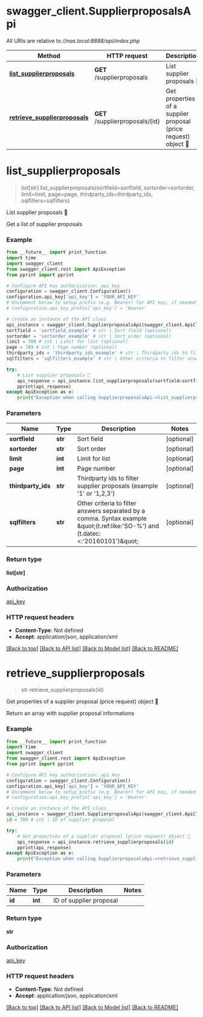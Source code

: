 # swagger_client.SupplierproposalsApi

All URIs are relative to *//nas.local:8888/api/index.php*

Method | HTTP request | Description
------------- | ------------- | -------------
[**list_supplierproposals**](SupplierproposalsApi.md#list_supplierproposals) | **GET** /supplierproposals | List supplier proposals 🔐
[**retrieve_supplierproposals**](SupplierproposalsApi.md#retrieve_supplierproposals) | **GET** /supplierproposals/{id} | Get properties of a supplier proposal (price request) object 🔐

# **list_supplierproposals**
> list[str] list_supplierproposals(sortfield=sortfield, sortorder=sortorder, limit=limit, page=page, thirdparty_ids=thirdparty_ids, sqlfilters=sqlfilters)

List supplier proposals 🔐

Get a list of supplier proposals

### Example
```python
from __future__ import print_function
import time
import swagger_client
from swagger_client.rest import ApiException
from pprint import pprint

# Configure API key authorization: api_key
configuration = swagger_client.Configuration()
configuration.api_key['api_key'] = 'YOUR_API_KEY'
# Uncomment below to setup prefix (e.g. Bearer) for API key, if needed
# configuration.api_key_prefix['api_key'] = 'Bearer'

# create an instance of the API class
api_instance = swagger_client.SupplierproposalsApi(swagger_client.ApiClient(configuration))
sortfield = 'sortfield_example' # str | Sort field (optional)
sortorder = 'sortorder_example' # str | Sort order (optional)
limit = 789 # int | Limit for list (optional)
page = 789 # int | Page number (optional)
thirdparty_ids = 'thirdparty_ids_example' # str | Thirdparty ids to filter supplier proposals (example '1' or '1,2,3') (optional)
sqlfilters = 'sqlfilters_example' # str | Other criteria to filter answers separated by a comma. Syntax example \"(t.ref:like:'SO-%') and (t.datec:<:'20160101')\" (optional)

try:
    # List supplier proposals 🔐
    api_response = api_instance.list_supplierproposals(sortfield=sortfield, sortorder=sortorder, limit=limit, page=page, thirdparty_ids=thirdparty_ids, sqlfilters=sqlfilters)
    pprint(api_response)
except ApiException as e:
    print("Exception when calling SupplierproposalsApi->list_supplierproposals: %s\n" % e)
```

### Parameters

Name | Type | Description  | Notes
------------- | ------------- | ------------- | -------------
 **sortfield** | **str**| Sort field | [optional] 
 **sortorder** | **str**| Sort order | [optional] 
 **limit** | **int**| Limit for list | [optional] 
 **page** | **int**| Page number | [optional] 
 **thirdparty_ids** | **str**| Thirdparty ids to filter supplier proposals (example &#x27;1&#x27; or &#x27;1,2,3&#x27;) | [optional] 
 **sqlfilters** | **str**| Other criteria to filter answers separated by a comma. Syntax example \&quot;(t.ref:like:&#x27;SO-%&#x27;) and (t.datec:&lt;:&#x27;20160101&#x27;)\&quot; | [optional] 

### Return type

**list[str]**

### Authorization

[api_key](../README.md#api_key)

### HTTP request headers

 - **Content-Type**: Not defined
 - **Accept**: application/json, application/xml

[[Back to top]](#) [[Back to API list]](../README.md#documentation-for-api-endpoints) [[Back to Model list]](../README.md#documentation-for-models) [[Back to README]](../README.md)

# **retrieve_supplierproposals**
> str retrieve_supplierproposals(id)

Get properties of a supplier proposal (price request) object 🔐

Return an array with supplier proposal informations

### Example
```python
from __future__ import print_function
import time
import swagger_client
from swagger_client.rest import ApiException
from pprint import pprint

# Configure API key authorization: api_key
configuration = swagger_client.Configuration()
configuration.api_key['api_key'] = 'YOUR_API_KEY'
# Uncomment below to setup prefix (e.g. Bearer) for API key, if needed
# configuration.api_key_prefix['api_key'] = 'Bearer'

# create an instance of the API class
api_instance = swagger_client.SupplierproposalsApi(swagger_client.ApiClient(configuration))
id = 789 # int | ID of supplier proposal

try:
    # Get properties of a supplier proposal (price request) object 🔐
    api_response = api_instance.retrieve_supplierproposals(id)
    pprint(api_response)
except ApiException as e:
    print("Exception when calling SupplierproposalsApi->retrieve_supplierproposals: %s\n" % e)
```

### Parameters

Name | Type | Description  | Notes
------------- | ------------- | ------------- | -------------
 **id** | **int**| ID of supplier proposal | 

### Return type

**str**

### Authorization

[api_key](../README.md#api_key)

### HTTP request headers

 - **Content-Type**: Not defined
 - **Accept**: application/json, application/xml

[[Back to top]](#) [[Back to API list]](../README.md#documentation-for-api-endpoints) [[Back to Model list]](../README.md#documentation-for-models) [[Back to README]](../README.md)

